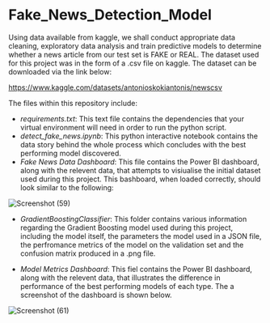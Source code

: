 # Fake_News_Detection_Model
Using data available from kaggle, we shall conduct appropriate data cleaning, exploratory data analysis and train predictive models to determine whether a news article from our test set is FAKE or REAL. The dataset used for this project was in the form of a .csv file on kaggle. The dataset can be downloaded via the link below:

https://www.kaggle.com/datasets/antonioskokiantonis/newscsv

The files within this repository include:
- *requirements.txt*: This text file contains the dependencies that your virtual environment will need in order to run the python script.
- *detect_fake_news.ipynb*: This python interactive notebook contains the data story behind the whole process which concludes with the best performing model discovered.
- *Fake News Data Dashboard*: This file contains the Power BI dashboard, along with the relevent data, that attempts to visiualise the initial dataset used during this project. This bashboard, when loaded correctly, should look similar to the following:

![Screenshot (59)](https://user-images.githubusercontent.com/116043233/212573897-76c38d55-f65a-4e5d-8abe-ef173e365295.png)

- *GradientBoostingClassifier*: This folder contains various information regarding the Gradient Boosting model used during this project, including the model itself, the parameters the model used in a JSON file, the perfromance metrics of the model on the validation set and the confusion matrix produced in a .png file.

- *Model Metrics Dashboard*: This fiel contains the Power BI dashboard, along with the relevent data, that illustrates the difference in performance of the best performing models of each type.  The a screenshot of the dashboard is shown below.

![Screenshot (61)](https://user-images.githubusercontent.com/116043233/212742618-cf6731f7-a6b0-4539-9739-0bac52d2453f.png)
